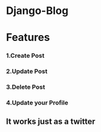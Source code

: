 # Django-Blog
# Features
  ### 1.Create Post
   ### 2.Update Post
  ### 3.Delete Post
  ### 4.Update your Profile
## It works just as a twitter
